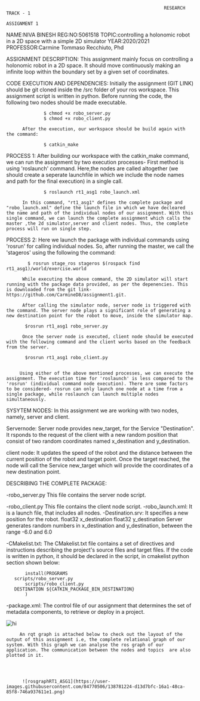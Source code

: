                                                                RESEARCH TRACK - 1
                                                                  ASSIGNMENT 1
NAME:NIVA BINESH
REG:NO:5061518
TOPIC:controlling a holonomic robot in a 2D space with a simple 2D simulator
YEAR:2020/2021
PROFESSOR:Carmine Tommaso Recchiuto, Phd

ASSIGNMENT DESCRIPTION:
          This assignment mainly focus on controlling a holonomic robot in a 2D space. It should move continuously making an infinite loop within the boundary set by a given set of coordinates.
          
CODE EXECUTION AND DEPENDENCIES:
          Initially the assignment (GIT LINK) should be git cloned inside the /src folder of your ros workspace. This assignment script is written in python. Before running the code, the following two nodes should be made executable.
          
                  $ chmod +x robo_server.py
                  $ chmod +x robo_client.py

          After the execution, our workspace should be build again with the command: 
          
                  $ catkin_make

PROCESS 1:
          After building our workspace with the catkin_make command, we can run the assignment by two execution processes- First method is using 'roslaunch' command. Here,the nodes are called altogether (we should create a seperate launchfile in which we include the node names and path for the final execution) in a single call.
          
          
                  $ roslaunch rt1_asg1 robo_launch.xml
                  
          In this command, "rt1_asg1" defines the complete package and "robo_launch.xml" define the launch file in which we have decleared the name and path of the individual nodes of our assignment. With this single command, we can launch the complete assignment which calls the master ,the 2d simulator,server and client nodes. Thus, the complete process will run on single step.

PROCESS 2:
          Here we launch the package with individual commands using 'rosrun' for calling individual nodes. So, after running the master, we call the 'stageros' using the following the command:
          
            $ rosrun stage_ros stageros $(rospack find rt1_asg1)/world/exercise.world
            
          While executing the above command, the 2D simulator will start running with the package data provided, as per the depenencies. This is downloaded from the git link- https://github.com/CarmineD8/assignment1.git.
          
          After calling the simulator node, server node is triggered with the command. The server node plays a significant role of generating a new destination point for the robot to move, inside the simulator map.

           $rosrun rt1_asg1 robo_server.py
          
          Once the server node is executed, client node should be executed with the following command and the client works based on the feedback from the server.
           
           $rosrun rt1_asg1 robo_client.py
           
           
         Using either of the above mentioned processes, we can execute the assignment. The execution time for 'roslaunch' is less compared to the 'rosrun' (individual command node execution). There are some factors to be considered- rosrun can only launch one node at a time from a single package, while roslaunch can launch multiple nodes simultaneously.

SYSYTEM NODES:
         In this assignment we are working with two nodes, namely, server and client.
         
Servernode:
          Server node provides new_target, for the Service "Destination". It rsponds to the request of the client with a new random position that consist of two random coordinates named x_destination and y_destination.  
          
client node:
          It updates the speed of the robot and the distance between the current position of the robot and target point. Once the target reached, the node will call the Service new_target which will provide the coordinates of a new destination point.


          
DESCRIBING THE COMPLETE PACKAGE:

 
-robo_server.py
          This file contains the server node script.
          
-robo_client.py
          This file contains the client node script.
-robo_launch.xml:
          It is a launch file, that includes all nodes.
-Destination.srv:
          It specifies a new position for the robot.
           float32 x_destination
           float32 y_destination
           Server generates random numbers in x_destination and y_destination, between the range -6.0 and 6.0 

-CMakelist.txt:
          The CMakelist.txt file contains a set of directives and instructions describing the project's source files and target files.
           If the code is written in python, it should be declared in the script, in cmakelist python section shown below:

           install(PROGRAMS
  	   scripts/robo_server.py
           scripts/robo_client.py
   	   DESTINATION ${CATKIN_PACKAGE_BIN_DESTINATION}
           )

 
-package.xml:
           The control file of our assignment that determines the set of metadata components, to retrieve or deploy in a project.   
     
           

![hi](https://user-images.githubusercontent.com/84770506/138781204-d0c0cdf8-269b-4c16-9acf-787fa95b6e58.gif)

         An rqt graph is attached below to check out the layout of the output of this assignment i.e, the complete relational graph of our system. With this graph we can analyse the ros graph of our application. The communication between the nodes and topics  are also plotted in it.
          
         
 
               
          ![rosgraphRT1_ASG1](https://user-images.githubusercontent.com/84770506/138781224-d13d7bfc-16a1-48ca-85f8-746a937611e1.png)

           
 
                  
 
          
                                                                      
